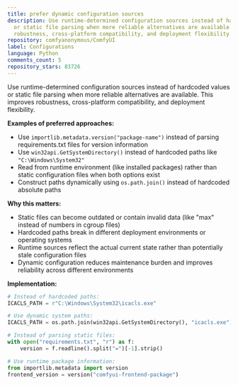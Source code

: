 ```yaml
---
title: prefer dynamic configuration sources
description: Use runtime-determined configuration sources instead of hardcoded values
  or static file parsing when more reliable alternatives are available. This improves
  robustness, cross-platform compatibility, and deployment flexibility.
repository: comfyanonymous/ComfyUI
label: Configurations
language: Python
comments_count: 5
repository_stars: 83726
---
```


Use runtime-determined configuration sources instead of hardcoded values or static file parsing when more reliable alternatives are available. This improves robustness, cross-platform compatibility, and deployment flexibility.

**Examples of preferred approaches:**

- Use `importlib.metadata.version("package-name")` instead of parsing requirements.txt files for version information
- Use `win32api.GetSystemDirectory()` instead of hardcoded paths like `"C:\Windows\System32"`
- Read from runtime environment (like installed packages) rather than static configuration files when both options exist
- Construct paths dynamically using `os.path.join()` instead of hardcoded absolute paths

**Why this matters:**
- Static files can become outdated or contain invalid data (like "max" instead of numbers in cgroup files)
- Hardcoded paths break in different deployment environments or operating systems  
- Runtime sources reflect the actual current state rather than potentially stale configuration files
- Dynamic configuration reduces maintenance burden and improves reliability across different environments

**Implementation:**
```python
# Instead of hardcoded paths:
ICACLS_PATH = r"C:\Windows\System32\icacls.exe"

# Use dynamic system paths:
ICACLS_PATH = os.path.join(win32api.GetSystemDirectory(), "icacls.exe")

# Instead of parsing static files:
with open("requirements.txt", "r") as f:
    version = f.readline().split("=")[-1].strip()

# Use runtime package information:
from importlib.metadata import version
frontend_version = version("comfyui-frontend-package")
```